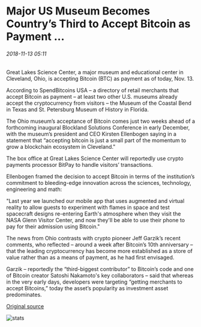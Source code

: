 # Major US Museum Becomes Country’s Third to Accept Bitcoin as Payment ...

###### 2018-11-13 05:11

Great Lakes Science Center, a major museum and educational center in Cleveland, Ohio, is accepting Bitcoin (BTC) as payment as of today, Nov. 13.

According to SpendBitcoins USA – a directory of retail merchants that accept Bitcoin as payment – at least two other U.S. museums already accept the cryptocurrency from visitors – the Museum of the Coastal Bend in Texas and St. Petersburg Museum of History in Florida.

The Ohio museum’s acceptance of Bitcoin comes just two weeks ahead of a forthcoming inaugural Blockland Solutions Conference in early December, with the museum’s president and CEO Kirsten Ellenbogen saying in a statement that “accepting bitcoin is just a small part of the momentum to grow a blockchain ecosystem in Cleveland."

The box office at Great Lakes Science Center will reportedly use crypto payments processor BitPay to handle visitors’ transactions.

Ellenbogen framed the decision to accept Bitcoin in terms of the institution’s commitment to bleeding-edge innovation across the sciences, technology, engineering and math:

"Last year we launched our mobile app that uses augmented and virtual reality to allow guests to experiment with flames in space and test spacecraft designs re-entering Earth's atmosphere when they visit the NASA Glenn Visitor Center, and now they'll be able to use their phone to pay for their admission using Bitcoin."

The news from Ohio contrasts with crypto pioneer Jeff Garzik’s recent comments, who reflected – around a week after Bitcoin’s 10th anniversary – that the leading cryptocurrency has become more established as a store of value rather than as a means of payment, as he had first envisaged.

Garzik – reportedly the “third-biggest contributor” to Bitcoin’s code and one of Bitcoin creator Satoshi Nakamoto's key collaborators – said that whereas in the very early days, developers were targeting “getting merchants to accept Bitcoins,” today the asset’s popularity as investment asset predominates.

[Original source](https://cointelegraph.com/news/major-us-museum-becomes-countrys-third-to-accept-bitcoin-as-payment)

![stats](https://c.statcounter.com/11760860/0/a89fa40b/1/ "stats")
